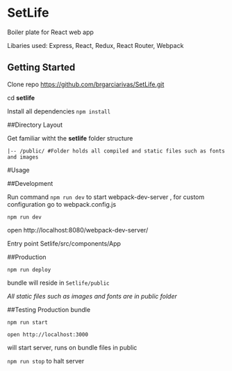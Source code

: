 # SetLife

Boiler plate for React web app

Libaries used: Express, React, Redux, React Router, Webpack


## Getting Started

Clone repo https://github.com/brgarciarivas/SetLife.git

cd **setlife**

Install all dependencies `npm install` 

##Directory Layout

Get familiar witht the **setlife** folder structure

```
|-- /public/ #Folder holds all compiled and static files such as fonts and images
```

#Usage

##Development

Run command `npm run dev` to start webpack-dev-server , for custom configuration go to webpack.config.js

`npm run dev`

open http://localhost:8080/webpack-dev-server/

Entry point Setlife/src/components/App



##Production

`npm run deploy`

bundle will reside in `Setlife/public` 

*All static files such as images and fonts are in public folder*

##Testing Production bundle 

`npm run start`

`open http://localhost:3000`

will start server, runs on bundle files in public

`npm run stop` to halt server 



